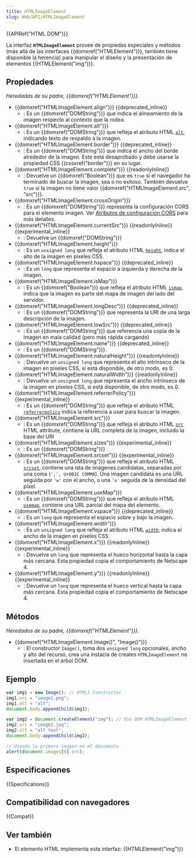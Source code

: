 ```yaml
---
title: HTMLImageElement
slug: Web/API/HTMLImageElement
---
```


{{APIRef("HTML DOM")}}

La interfaz **`HTMLImageElement`** provee de propiedas especiales y métodos (más allá de las interfaces {{domxref("HTMLElement")}}, también tiene disponible la herencia) para manipular el diseño y la presentación de elementos {{HTMLElement("img")}}.

## Propiedades

_Heredadas de su padre, {{domxref("HTMLElement")}}._

- {{domxref("HTMLImageElement.align")}} {{deprecated_inline}}
  - : Es un {{domxref("DOMString")}} que indica el alineamiento de la imagen respecto al contexto que la rodea.
- {{domxref("HTMLImageElement.alt")}}
  - : Es un {{domxref("DOMString")}} que refleja el atributo HTML [`alt`](/es/docs/Web/HTML/Element/img#alt), indicando texto de respaldo a la imagen.
- {{domxref("HTMLImageElement.border")}} {{deprecated_inline}}
  - : Es un {{domxref("DOMString")}} que indica el ancho del borde alrededor de la imagen. Este está desaprobado y debe usarse la propiedad CSS {{cssxref("border")}} en su lugar.
- {{domxref("HTMLImageElement.complete")}} {{readonlyInline}}
  - : Devuelve un {{domxref("Boolean")}} que es `true` si el navegador ha terminado de buscar la imagen, sea o no exitoso. También devuelve `true` si la imagen no tiene valor {{domxref("HTMLImageElement.src", "src")}}.
- {{domxref("HTMLImageElement.crossOrigin")}}
  - : Es un {{domxref("DOMString")}} representa la configuración CORS para el elemento imagen. Ver [Atributos de configuración CORS](/es/docs/Web/HTML/Atributos_de_configuracion_CORS) para más detalles.
- {{domxref("HTMLImageElement.currentSrc")}} {{readonlyInline}}{{experimental_inline}}
  - : Devuelve un {{domxref("DOMString")}}
- {{domxref("HTMLImageElement.height")}}
  - : Es un `unsigned long` que refleja el atributo HTML [`height`](/es/docs/Web/HTML/Element/img#height), indica el alto de la imagen en píxeles CSS.
- {{domxref("HTMLImageElement.hspace")}} {{deprecated_inline}}
  - : Es un `long` que representa el espacio a izquierda y derecha de la imagen.
- {{domxref("HTMLImageElement.isMap")}}
  - : Es un {{domxref("Boolean")}} que refleja el atributo HTML [`ismap`](/es/docs/Web/HTML/Element/img#ismap), indica que la imagen es parte del mapa de imagen del lado del servidor.
- {{domxref("HTMLImageElement.longDesc")}} {{deprecated_inline}}
  - : Es un {{domxref("DOMString")}} que representa la URI de una larga descripción de la imagen.
- {{domxref("HTMLImageElement.lowSrc")}} {{deprecated_inline}}
  - : Es un {{domxref("DOMString")}} que referencia una copia de la imagen en mala calidad (pero más rápida cargando)
- {{domxref("HTMLImageElement.name")}} {{deprecated_inline}}
  - : Es un {{domxref("DOMString")}}.
- {{domxref("HTMLImageElement.naturalHeight")}} {{readonlyInline}}
  - : Devuelve un `unsigned long` que representa el alto intrínseco de la imagen en píxeles CSS, si está disponible, de otro modo, es 0.
- {{domxref("HTMLImageElement.naturalWidth")}} {{readonlyInline}}
  - : Devuelve un `unsigned long` que representa el ancho intrínseco de la imagen en píxeles CSS, si está disponible, de otro modo, es 0.
- {{domxref("HTMLImageElement.referrerPolicy")}} {{experimental_inline}}
  - : Es un {{domxref("DOMString")}} que refleja el atributo HTML [`referrerpolicy`](/es/docs/Web/HTML/Element/img#referrerpolicy) indica la referencia a usar para buscar la imagen.
- {{domxref("HTMLImageElement.src")}}
  - : Es un {{domxref("DOMString")}} que refleja el atributo HTML [`src`](/es/docs/Web/HTML/Element/img#src) HTML attribute, contiene la URL completa de la imagen, incluido la base del URI
- {{domxref("HTMLImageElement.sizes")}} {{experimental_inline}}
  - : Es un {{domxref("DOMString")}}
- {{domxref("HTMLImageElement.srcset")}} {{experimental_inline}}
  - : Es un {{domxref("DOMString")}} que refleja el atributo HTML [`srcset`](/es/docs/Web/HTML/Element/img#srcset), contiene una ista de imágenes candidatas, separadas por una coma (`',', U+002C COMMA`). Una imagen candidata es una URL seguida por `'w'` con el ancho, o una `'x'` seguida de la densidad del píxel.
- {{domxref("HTMLImageElement.useMap")}}
  - : Es un {{domxref("DOMString")}} que refleja el atributo HTML [`usemap`](/es/docs/Web/HTML/Element/img#usemap), contiene una URL parcial del mapa del elemento.
- {{domxref("HTMLImageElement.vspace")}} {{deprecated_inline}}
  - : Es un `long` que representa el espacio sobre y bajo la imagen.
- {{domxref("HTMLImageElement.width")}}
  - : Es un `unsigned long` que refleja el atributo HTML [`width`](/es/docs/Web/HTML/Element/img#width), indica el ancho de la imagen en píxeles CSS.
- {{domxref("HTMLImageElement.x")}} {{readonlyInline}}{{experimental_inline}}
  - : Devuelve un `long` que representa el hueco horizontal hasta la capa más cercana. Esta propiedad copia el comportamiento de Netscape 4.
- {{domxref("HTMLImageElement.y")}} {{readonlyInline}} {{experimental_inline}}
  - : Devuelve un `long` que representa el hueco vertical hasta la capa más cercana. Esta propiedad copia el comportamiento de Netscape 4.

## Métodos

_Heredados de su padre, {{domxref("HTMLElement")}}._

- {{domxref("HTMLImageElement.Image()", "Image()")}}
  - : El constructor `Image()`, toma dos `unsigned long` opcionales, ancho y alto del recurso, crea una instacia de creates `HTMLImageElement` no insertada en el árbol DOM.

## Ejemplo

```js
var img1 = new Image(); // HTML5 Constructor
img1.src = "image1.png";
img1.alt = "alt";
document.body.appendChild(img1);

var img2 = document.createElement("img"); // Uso DOM HTMLImageElement
img2.src = "image2.jpg";
img2.alt = "alt text";
document.body.appendChild(img2);

// Usando la primera imagen en el documento
alert(document.images[0].src);
```

## Especificaciones

{{Specifications}}

## Compatibilidad con navegadores

{{Compat}}

## Ver también

- El elemento HTML implementa esta interfaz: {{HTMLElement("img")}}
